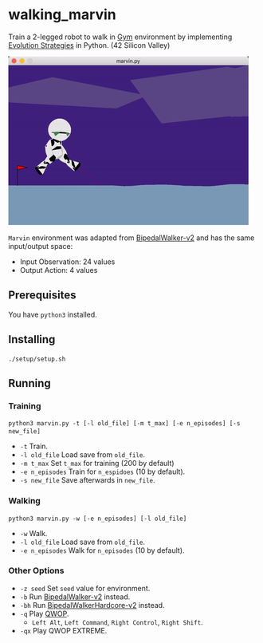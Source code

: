 # walking_marvin
Train a 2-legged robot to walk in [Gym](https://gym.openai.com/) environment by implementing [Evolution Strategies](https://openai.com/blog/evolution-strategies/) in Python. (42 Silicon Valley)

![walking](https://github.com/ashih42/walking_marvin/blob/master/Screenshots/walking.gif)

`Marvin` environment was adapted from [BipedalWalker-v2](https://github.com/openai/gym/wiki/BipedalWalker-v2) and has the same input/output space:
* Input Observation: 24 values
* Output Action: 4 values

## Prerequisites

You have `python3` installed.

## Installing

```
./setup/setup.sh
```

## Running

### Training
```
python3 marvin.py -t [-l old_file] [-m t_max] [-e n_episodes] [-s new_file]
```
* `-t` Train.
* `-l old_file` Load save from `old_file`.
* `-m t_max` Set `t_max` for training (200 by default)
* `-e n_episodes` Train for `n_espidoes` (10 by default).
* `-s new_file` Save afterwards in `new_file`.

### Walking
```
python3 marvin.py -w [-e n_episodes] [-l old_file]
```
* `-w` Walk.
* `-l old_file` Load save from `old_file`.
* `-e n_episodes` Walk for `n_episodes` (10 by default).

### Other Options
* `-z seed` Set `seed` value for environment.
* `-b` Run [BipedalWalker-v2](https://gym.openai.com/envs/BipedalWalker-v2/) instead.
* `-bh` Run [BipedalWalkerHardcore-v2](https://gym.openai.com/envs/BipedalWalkerHardcore-v2/) instead.
* `-q` Play [QWOP](http://www.foddy.net/Athletics.html).
  * `Left Alt`, `Left Command`, `Right Control`, `Right Shift`.
* `-qx` Play QWOP EXTREME.
